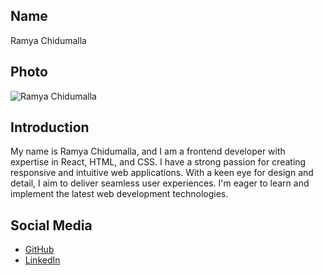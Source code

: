 ## Name
Ramya Chidumalla

## Photo
![Ramya Chidumalla](https://drive.google.com/file/d/1j4tQDN91s8cg9tspvyDRv9EKBi-mwogm/view?usp=sharing)

## Introduction
My name is Ramya Chidumalla, and I am a frontend developer with expertise in React, HTML, and CSS. I have a strong passion for creating responsive and intuitive web applications. With a keen eye for design and detail, I aim to deliver seamless user experiences. I'm eager to learn and implement the latest web development technologies.

## Social Media
- [GitHub](https://github.com/RAMYARSC)
- [LinkedIn](https://www.linkedin.com/in/ramyachidumalla/)